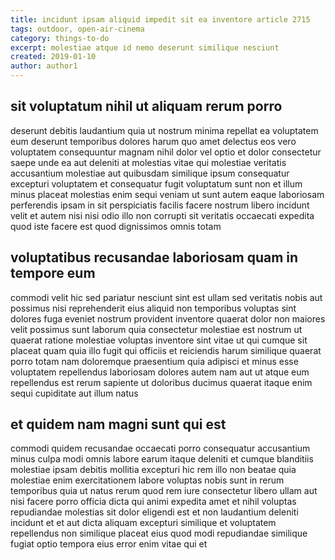```yaml
---
title: incidunt ipsam aliquid impedit sit ea inventore article 2715
tags: outdoor, open-air-cinema
category: things-to-do
excerpt: molestiae atque id nemo deserunt similique nesciunt
created: 2019-01-10
author: author1
---
```


## sit voluptatum nihil ut aliquam rerum porro

deserunt debitis laudantium quia ut nostrum minima repellat ea voluptatem eum deserunt temporibus dolores harum quo amet delectus eos vero voluptatem consequuntur magnam nihil dolor vel optio et dolor consectetur saepe unde ea aut deleniti at molestias vitae qui molestiae veritatis accusantium molestiae aut quibusdam similique ipsum consequatur excepturi voluptatem et consequatur fugit voluptatum sunt non et illum minus placeat molestias enim sequi veniam ut sunt autem eaque laboriosam perferendis ipsam in sit perspiciatis facilis facere nostrum libero incidunt velit et autem nisi nisi odio illo non corrupti sit veritatis occaecati expedita quod iste facere est quod dignissimos omnis totam

## voluptatibus recusandae laboriosam quam in tempore eum

commodi velit hic sed pariatur nesciunt sint est ullam sed veritatis nobis aut possimus nisi reprehenderit eius aliquid non temporibus voluptas sint dolores fuga eveniet nostrum provident inventore quaerat dolor non maiores velit possimus sunt laborum quia consectetur molestiae est nostrum ut quaerat ratione molestiae voluptas inventore sint vitae ut qui cumque sit placeat quam quia illo fugit qui officiis et reiciendis harum similique quaerat porro totam nam doloremque praesentium quia adipisci et minus esse voluptatem repellendus laboriosam dolores autem nam aut ut atque eum repellendus est rerum sapiente ut doloribus ducimus quaerat itaque enim sequi cupiditate aut illum natus

## et quidem nam magni sunt qui est

commodi quidem recusandae occaecati porro consequatur accusantium minus culpa modi omnis labore earum itaque deleniti et cumque blanditiis molestiae ipsam debitis mollitia excepturi hic rem illo non beatae quia molestiae enim exercitationem labore voluptas nobis sunt in rerum temporibus quia ut natus rerum quod rem iure consectetur libero ullam aut nisi facere porro officia dicta qui animi expedita amet et nihil voluptas repudiandae molestias sit dolor eligendi est et non laudantium deleniti incidunt et et aut dicta aliquam excepturi similique et voluptatem repellendus non similique placeat eius quod modi repudiandae similique fugiat optio tempora eius error enim vitae qui et
